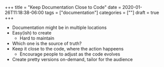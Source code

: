 +++
title = "Keep Documentation Close to Code"
date = 2020-01-26T11:18:38-06:00
tags = ["documentation"]
categories = [""]
draft = true
+++

- Documentation might be in multiple locations
- Easy(ish) to create
  - Hard to maintain
- Which one is the source of truth?
- Keep it close to the code, where the action happeens
  - Encourage people to adjust as the code evolves
- Create pretty versions on-demand, tailor for the audience
